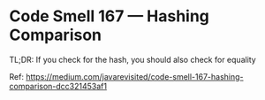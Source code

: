 # Code Smell 167 — Hashing Comparison

TL;DR: If you check for the hash, you should also check for equality

Ref: https://medium.com/javarevisited/code-smell-167-hashing-comparison-dcc321453af1
